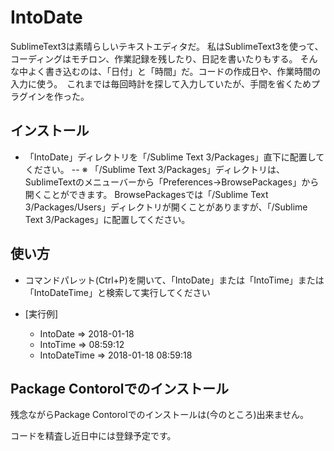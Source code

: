 
# IntoDate

SublimeText3は素晴らしいテキストエディタだ。 私はSublimeText3を使って、コーディングはモチロン、作業記録を残したり、日記を書いたりもする。
そんな中よく書き込むのは、「日付」と「時間」だ。コードの作成日や、作業時間の入力に使う。　これまでは毎回時計を探して入力していたが、手間を省くためプラグインを作った。


## インストール

- 「IntoDate」ディレクトリを「/Sublime Text 3/Packages」直下に配置してください。 
-- ※ 「/Sublime Text 3/Packages」ディレクトリは、SublimeTextのメニューバーから「Preferences->BrowsePackages」から開くことができます。 BrowsePackagesでは「/Sublime Text 3/Packages/Users」ディレクトリが開くことがありますが、「/Sublime Text 3/Packages」に配置してください。


## 使い方

- コマンドパレット(Ctrl+P)を開いて、「IntoDate」または「IntoTime」または「IntoDateTime」と検索して実行してください

- [実行例]
	- IntoDate => 2018-01-18
	- IntoTime => 08:59:12
	- IntoDateTime => 2018-01-18 08:59:18

## Package Contorolでのインストール

残念ながらPackage Contorolでのインストールは(今のところ)出来ません。

コードを精査し近日中には登録予定です。


